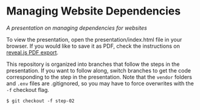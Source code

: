 # Managing Website Dependencies

*A presentation on managing dependencies for websites*

To view the presentation, open the presentation/index.html file in your browser. If you would like to save it as PDF, check the instructions on [reveal.js PDF export](https://github.com/hakimel/reveal.js/#pdf-export).

This repository is organized into branches that follow the steps in the presentation. If you want to follow along, switch branches to get the code corresponding to the step in the presentation. Note that the `vendor` folders and `.env` files are .gitignored, so you may have to force overwrites with the `-f` checkout flag.

```
$ git checkout -f step-02
```
